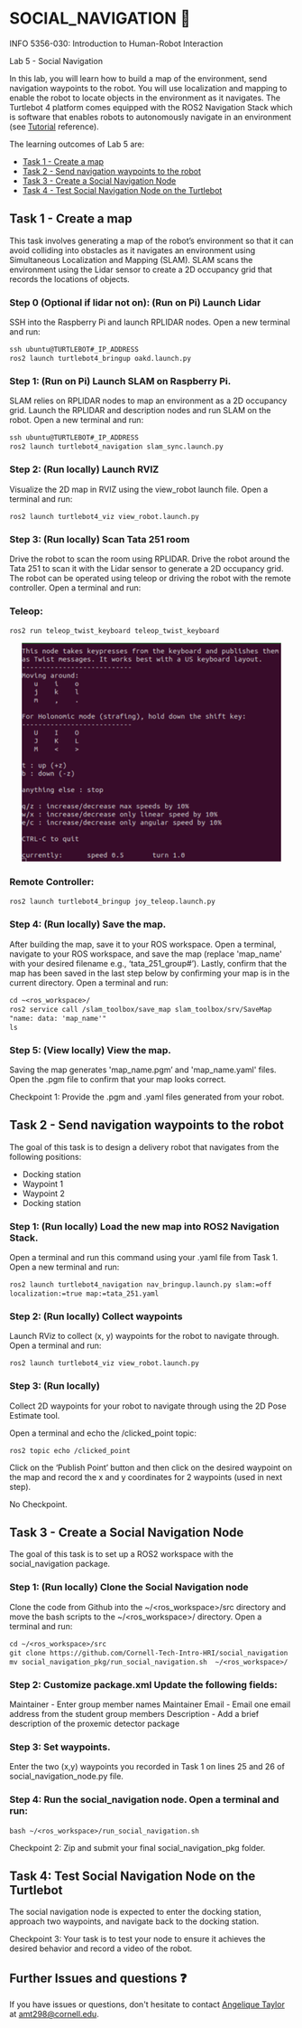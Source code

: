 
# SOCIAL_NAVIGATION 🤖

INFO 5356-030: Introduction to Human-Robot Interaction 

Lab 5 - Social Navigation

In this lab, you will learn how to build a map of the environment, send navigation waypoints to the robot. You will use localization and mapping to enable the robot to locate objects in the environment as it navigates. The Turtlebot 4 platform comes equipped with the ROS2 Navigation Stack which is software that enables robots to autonomously navigate in an environment (see [Tutorial](https://turtlebot.github.io/turtlebot4-user-manual/tutorials/generate_map.html) reference).  

The learning outcomes of Lab 5 are:
- [Task 1 - Create a map](#Task-1---Create-a-map) 
- [Task 2 - Send navigation waypoints to the robot](#Task-2---Send-navigation-waypoints-to-the-robot) 
- [Task 3 - Create a Social Navigation Node](#Task-3---Create-a-Social-Navigation-Node) 
- [Task 4 - Test Social Navigation Node on the Turtlebot](#Task-4---Test-Social-Navigation-Node-on-the-Turtlebot) 

## Task 1 - Create a map

This task involves generating a map of the robot’s environment so that it can avoid colliding into obstacles as it navigates an environment using Simultaneous Localization and Mapping (SLAM). SLAM scans the environment using the Lidar sensor to create a 2D occupancy grid that records the locations of objects.

### Step 0 (Optional if lidar not on): (Run on Pi) Launch Lidar

SSH into the Raspberry Pi and launch RPLIDAR nodes. Open a new terminal and run:
```
ssh ubuntu@TURTLEBOT#_IP_ADDRESS
ros2 launch turtlebot4_bringup oakd.launch.py 
```
### Step 1: (Run on Pi) Launch SLAM on Raspberry Pi.

SLAM relies on RPLIDAR nodes to map an environment as a 2D occupancy grid. Launch the RPLIDAR and description nodes and run SLAM on the robot. Open a new terminal and run:
```
ssh ubuntu@TURTLEBOT#_IP_ADDRESS
ros2 launch turtlebot4_navigation slam_sync.launch.py
```
### Step 2: (Run locally) Launch RVIZ

Visualize the 2D map in RVIZ using the view_robot launch file. Open a terminal and run:
```
ros2 launch turtlebot4_viz view_robot.launch.py
```

### Step 3: (Run locally) Scan Tata 251 room

Drive the robot to scan the room using RPLIDAR. Drive the robot around the Tata 251 to scan it with the Lidar sensor to generate a 2D occupancy grid. The robot can be operated using teleop or driving the robot with the remote controller. Open a terminal and run:

### Teleop:
```
ros2 run teleop_twist_keyboard teleop_twist_keyboard
```
<p align="center"> 
<img src="images/teleop.png" width=460></img> 
</p>

### Remote Controller:
```
ros2 launch turtlebot4_bringup joy_teleop.launch.py
```

### Step 4: (Run locally) Save the map. 

After building the map, save it to your ROS workspace. Open a terminal, navigate to your ROS workspace, and save the map (replace 'map_name' with your desired filename e.g., ‘tata_251_group#’). Lastly, confirm that the map has been saved in the last step below by confirming your map is in the current directory. Open a terminal and run:
```
cd ~<ros_workspace>/
ros2 service call /slam_toolbox/save_map slam_toolbox/srv/SaveMap "name: data: 'map_name'"
ls
```

### Step 5: (View locally) View the map. 

Saving the map generates 'map_name.pgm’ and 'map_name.yaml' files. Open the .pgm file to confirm that your map looks correct.

Checkpoint 1: Provide the .pgm and .yaml files generated from your robot. 


## Task 2 - Send navigation waypoints to the robot

The goal of this task is to design a delivery robot that navigates from the following positions:
- Docking station
- Waypoint 1
- Waypoint 2
- Docking station

### Step 1: (Run locally) Load the new map into ROS2 Navigation Stack. 

Open a terminal and run this command using your .yaml file from Task 1. Open a new terminal and run:
```
ros2 launch turtlebot4_navigation nav_bringup.launch.py slam:=off localization:=true map:=tata_251.yaml
```

### Step 2: (Run locally) Collect waypoints

Launch RViz to collect (x, y) waypoints for the robot to navigate through. Open a terminal and run:
```
ros2 launch turtlebot4_viz view_robot.launch.py
```
### Step 3: (Run locally) 

Collect 2D waypoints for your robot to navigate through using the 2D Pose Estimate tool.

Open a terminal and echo the /clicked_point topic:
```
ros2 topic echo /clicked_point
```
Click on the ‘Publish Point’ button and then click on the desired waypoint on the map and record the x and y coordinates for 2 waypoints (used in next step).

No Checkpoint.

## Task 3 - Create a Social Navigation Node

The goal of this task is to set up a ROS2 workspace with the social_navigation package.

### Step 1: (Run locally) Clone the Social Navigation node 

Clone the code from Github into the ~/<ros_workspace>/src directory and move the bash scripts to the ~/<ros_workspace>/ directory. Open a terminal and run:
```
cd ~/<ros_workspace>/src
git clone https://github.com/Cornell-Tech-Intro-HRI/social_navigation
mv social_navigation_pkg/run_social_navigation.sh  ~/<ros_workspace>/
```

### Step 2: Customize package.xml Update the following fields:

Maintainer - Enter group member names
Maintainer Email - Email one email address from the student group members
Description - Add a brief description of the proxemic detector package

### Step 3: Set waypoints. 

Enter the two (x,y) waypoints you recorded in Task 1 on lines 25 and 26 of social_navigation_node.py file.

### Step 4: Run the social_navigation node. Open a terminal and run:
```
bash ~/<ros_workspace>/run_social_navigation.sh
```
Checkpoint 2: Zip and submit your final social_navigation_pkg folder.

## Task 4: Test Social Navigation Node on the Turtlebot 

The social navigation node is expected to enter the docking station, approach two waypoints, and navigate back to the docking station.

Checkpoint 3: Your task is to test your node to ensure it achieves the desired behavior and record a video of the robot. 

## Further Issues and questions ❓ 

If you have issues or questions, don't hesitate to contact [Angelique Taylor](https://www.angeliquemtaylor.com/) at amt298@cornell.edu.
